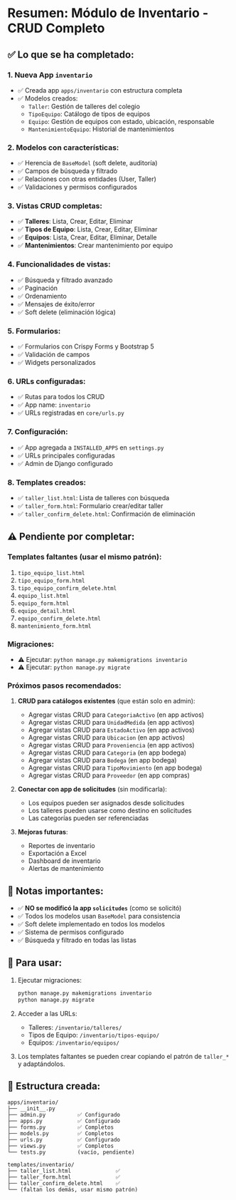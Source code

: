 # Resumen: Módulo de Inventario - CRUD Completo

## ✅ Lo que se ha completado:

### 1. Nueva App `inventario`
- ✅ Creada app `apps/inventario` con estructura completa
- ✅ Modelos creados:
  - `Taller`: Gestión de talleres del colegio
  - `TipoEquipo`: Catálogo de tipos de equipos
  - `Equipo`: Gestión de equipos con estado, ubicación, responsable
  - `MantenimientoEquipo`: Historial de mantenimientos

### 2. Modelos con características:
- ✅ Herencia de `BaseModel` (soft delete, auditoría)
- ✅ Campos de búsqueda y filtrado
- ✅ Relaciones con otras entidades (User, Taller)
- ✅ Validaciones y permisos configurados

### 3. Vistas CRUD completas:
- ✅ **Talleres**: Lista, Crear, Editar, Eliminar
- ✅ **Tipos de Equipo**: Lista, Crear, Editar, Eliminar
- ✅ **Equipos**: Lista, Crear, Editar, Eliminar, Detalle
- ✅ **Mantenimientos**: Crear mantenimiento por equipo

### 4. Funcionalidades de vistas:
- ✅ Búsqueda y filtrado avanzado
- ✅ Paginación
- ✅ Ordenamiento
- ✅ Mensajes de éxito/error
- ✅ Soft delete (eliminación lógica)

### 5. Formularios:
- ✅ Formularios con Crispy Forms y Bootstrap 5
- ✅ Validación de campos
- ✅ Widgets personalizados

### 6. URLs configuradas:
- ✅ Rutas para todos los CRUD
- ✅ App name: `inventario`
- ✅ URLs registradas en `core/urls.py`

### 7. Configuración:
- ✅ App agregada a `INSTALLED_APPS` en `settings.py`
- ✅ URLs principales configuradas
- ✅ Admin de Django configurado

### 8. Templates creados:
- ✅ `taller_list.html`: Lista de talleres con búsqueda
- ✅ `taller_form.html`: Formulario crear/editar taller
- ✅ `taller_confirm_delete.html`: Confirmación de eliminación

## ⚠️ Pendiente por completar:

### Templates faltantes (usar el mismo patrón):
1. `tipo_equipo_list.html`
2. `tipo_equipo_form.html`
3. `tipo_equipo_confirm_delete.html`
4. `equipo_list.html`
5. `equipo_form.html`
6. `equipo_detail.html`
7. `equipo_confirm_delete.html`
8. `mantenimiento_form.html`

### Migraciones:
- ⚠️ Ejecutar: `python manage.py makemigrations inventario`
- ⚠️ Ejecutar: `python manage.py migrate`

### Próximos pasos recomendados:

1. **CRUD para catálogos existentes** (que están solo en admin):
   - Agregar vistas CRUD para `CategoriaActivo` (en app activos)
   - Agregar vistas CRUD para `UnidadMedida` (en app activos)
   - Agregar vistas CRUD para `EstadoActivo` (en app activos)
   - Agregar vistas CRUD para `Ubicacion` (en app activos)
   - Agregar vistas CRUD para `Proveniencia` (en app activos)
   - Agregar vistas CRUD para `Categoria` (en app bodega)
   - Agregar vistas CRUD para `Bodega` (en app bodega)
   - Agregar vistas CRUD para `TipoMovimiento` (en app bodega)
   - Agregar vistas CRUD para `Proveedor` (en app compras)

2. **Conectar con app de solicitudes** (sin modificarla):
   - Los equipos pueden ser asignados desde solicitudes
   - Los talleres pueden usarse como destino en solicitudes
   - Las categorías pueden ser referenciadas

3. **Mejoras futuras**:
   - Reportes de inventario
   - Exportación a Excel
   - Dashboard de inventario
   - Alertas de mantenimiento

## 📝 Notas importantes:

- ✅ **NO se modificó la app `solicitudes`** (como se solicitó)
- ✅ Todos los modelos usan `BaseModel` para consistencia
- ✅ Soft delete implementado en todos los modelos
- ✅ Sistema de permisos configurado
- ✅ Búsqueda y filtrado en todas las listas

## 🚀 Para usar:

1. Ejecutar migraciones:
   ```bash
   python manage.py makemigrations inventario
   python manage.py migrate
   ```

2. Acceder a las URLs:
   - Talleres: `/inventario/talleres/`
   - Tipos de Equipo: `/inventario/tipos-equipo/`
   - Equipos: `/inventario/equipos/`

3. Los templates faltantes se pueden crear copiando el patrón de `taller_*` y adaptándolos.

## 📂 Estructura creada:

```
apps/inventario/
├── __init__.py
├── admin.py          ✅ Configurado
├── apps.py           ✅ Configurado
├── forms.py          ✅ Completos
├── models.py         ✅ Completos
├── urls.py           ✅ Configurado
├── views.py          ✅ Completos
└── tests.py          (vacío, pendiente)

templates/inventario/
├── taller_list.html              ✅
├── taller_form.html              ✅
├── taller_confirm_delete.html    ✅
└── (faltan los demás, usar mismo patrón)
```

